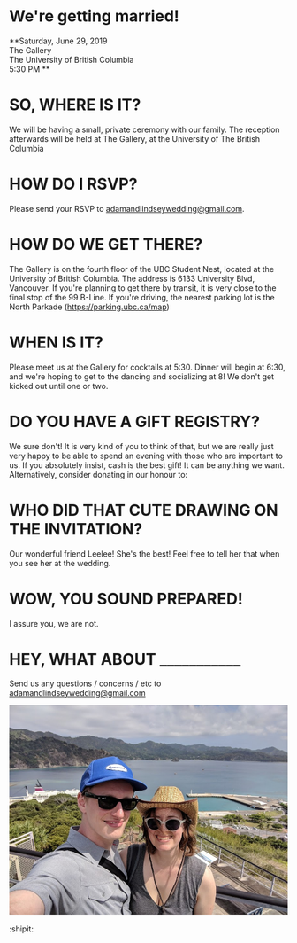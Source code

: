 # We're getting married!

**Saturday, June 29, 2019  
The Gallery  
The University of British Columbia  
5:30 PM  **

# SO, WHERE IS IT?
We will be having a small, private ceremony with our family. The reception afterwards will be held at The Gallery, at the University of The British Columbia

# HOW DO I RSVP? 
Please send your RSVP to adamandlindseywedding@gmail.com.

# HOW DO WE GET THERE?
The Gallery is on the fourth floor of the UBC Student Nest, located at the University of British Columbia. The address is 6133 University Blvd, Vancouver. If you're planning to get there by transit, it is very close to the final stop of the 99 B-Line. If you're driving, the nearest parking lot is the North Parkade (https://parking.ubc.ca/map)

# WHEN IS IT?
Please meet us at the Gallery for cocktails at 5:30. Dinner will begin at 6:30, and we're hoping to get to the dancing and socializing at 8! We don't get kicked out until one or two. 

# DO YOU HAVE A GIFT REGISTRY?
We sure don't! It is very kind of you to think of that, but we are really just very happy to be able to spend an evening with those who are important to us. If you absolutely insist, cash is the best gift! It can be anything we want. Alternatively, consider donating in our honour to: 

# WHO DID THAT CUTE DRAWING ON THE INVITATION?
Our wonderful friend Leelee! She's the best! Feel free to tell her that when you see her at the wedding.

# WOW, YOU SOUND PREPARED!
I assure you, we are not. 

# HEY, WHAT ABOUT ___________
Send us any questions / concerns / etc to adamandlindseywedding@gmail.com

![Ogasawara!](/images/ogasawara.jpg)

:shipit:
